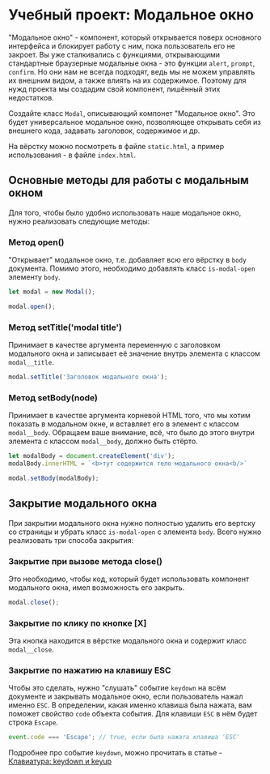 # Учебный проект: Модальное окно

"Модальное окно" - компонент, который открывается поверх основного интерфейса и блокирует работу с ним, пока пользователь его не закроет. Вы уже сталкивались с функциями, открывающими стандартные браузерные модальные окна - это функции `alert`, `prompt`, `confirm`. Но они нам не всегда подходят, ведь мы не можем управлять их внешним видом, а также влиять на их содержимое. Поэтому для нужд проекта мы создадим свой компонент, лишённый этих недостатков.

Создайте класс `Modal`, описывающий компонет "Модальное окно". Это будет универсальное модальное окно, позволяющее открывать себя из внешнего кода, задавать заголовок, содержимое и др.

На вёрстку можно посмотреть в файле `static.html`, а пример использования - в файле `index.html`.

##  Основные методы для работы с модальным окном

Для того, чтобы было удобно использовать наше модальное окно, нужно реализовать следующие методы:

### Метод open()

"Открывает" модальное окно, т.е. добавляет всю его вёрстку в `body` документа. Помимо этого, необходимо добавлять класс `is-modal-open` элементу `body`.

```js
let modal = new Modal();

modal.open();
```

### Метод setTitle('modal title')

Принимает в качестве аргумента переменную с заголовком модального окна и записывает её значение внутрь элемента с классом `modal__title`.

```js
modal.setTitle('Заголовок модального окна');
```

### Метод setBody(node)

Принимает в качестве аргумента корневой HTML того, что мы хотим показать в модальном окне, и вставляет его в элемент с классом `modal__body`. Обращаем ваше внимание, всё, что было до этого внутри элемента с классом `modal__body`, должно быть стёрто.

```js
let modalBody = document.createElement('div');
modalBody.innerHTML = `<b>тут содержится тело модального окна<b/>`

modal.setBody(modalBody);
```

## Закрытие модального окна

При закрытии модального окна нужно полностью удалить его вертску со страницы и убрать класс `is-modal-open` с элемента `body`. Всего нужно реализовать три способа закрытия:

### Закрытие при вызове метода close()

Это необходимо, чтобы код, который будет использовать компонент модального окна, имел возможность его закрыть. 

```js
modal.close();
```

### Закрытие по клику по кнопке [X]

Эта кнопка находится в вёрстке модального окна и содержит класс `modal__close`. 

### Закрытие по нажатию на клавишу ESC

Чтобы это сделать, нужно "слушать" событие `keydown` на всём документе и закрывать модальное окно, если пользователь нажал именно `ESC`. В определении, какая именно клавиша была нажата, вам поможет свойство `code` объекта события. Для клавиши `ESC` в нём будет строка `Escape`. 

```js
event.code === 'Escape'; // true, если была нажата клавиша 'ESC'
```

Подробнее про событие `keydown`, можно прочитать в статье - [Клавиатура: keydown и keyup](https://learn.javascript.ru/keyboard-events)

